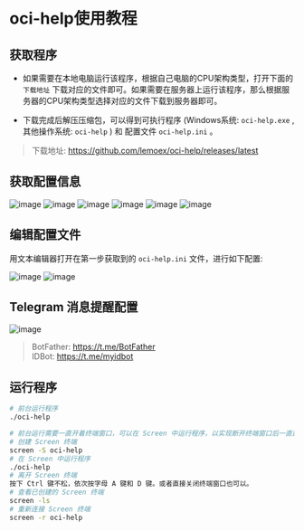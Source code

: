 # oci-help使用教程

## 获取程序
- 如果需要在本地电脑运行该程序，根据自己电脑的CPU架构类型，打开下面的 `下载地址` 下载对应的文件即可。如果需要在服务器上运行该程序，那么根据服务器的CPU架构类型选择对应的文件下载到服务器即可。

- 下载完成后解压压缩包，可以得到可执行程序 (Windows系统: `oci-help.exe` , 其他操作系统: `oci-help` ) 和 配置文件 `oci-help.ini` 。

> 下载地址: https://github.com/lemoex/oci-help/releases/latest


## 获取配置信息
![image](https://github.com/lemoex/oci-help/raw/main/doc/1.png)
![image](https://github.com/lemoex/oci-help/raw/main/doc/2.png)
![image](https://github.com/lemoex/oci-help/raw/main/doc/3.png)
![image](https://github.com/lemoex/oci-help/raw/main/doc/4.png)
![image](https://github.com/lemoex/oci-help/raw/main/doc/5.png)
![image](https://github.com/lemoex/oci-help/raw/main/doc/6.png)


## 编辑配置文件
用文本编辑器打开在第一步获取到的 `oci-help.ini` 文件，进行如下配置:

![image](https://github.com/lemoex/oci-help/raw/main/doc/7.png)
![image](https://github.com/lemoex/oci-help/raw/main/doc/8.png)

## Telegram 消息提醒配置
![image](https://github.com/lemoex/oci-help/raw/main/doc/9.png)

> BotFather: https://t.me/BotFather    
> IDBot: https://t.me/myidbot


## 运行程序
```bash
# 前台运行程序
./oci-help

# 前台运行需要一直开着终端窗口，可以在 Screen 中运行程序，以实现断开终端窗口后一直运行。
# 创建 Screen 终端
screen -S oci-help 
# 在 Screen 中运行程序
./oci-help
# 离开 Screen 终端
按下 Ctrl 键不松，依次按字母 A 键和 D 键。或者直接关闭终端窗口也可以。
# 查看已创建的 Screen 终端
screen -ls
# 重新连接 Screen 终端
screen -r oci-help
```